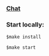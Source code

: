 ### [Chat](https://chat-production-058b.up.railway.app/)

### Start locally:
`$make install`

`$make start`


